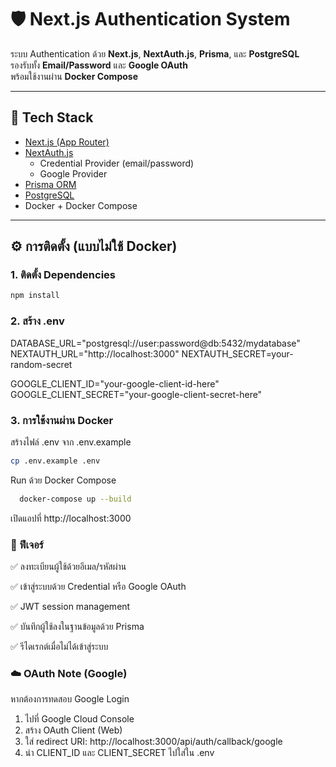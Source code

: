 # 🛡️ Next.js Authentication System

ระบบ Authentication ด้วย **Next.js**, **NextAuth.js**, **Prisma**, และ **PostgreSQL**  
รองรับทั้ง **Email/Password** และ **Google OAuth**  
พร้อมใช้งานผ่าน **Docker Compose**

---

## 🧰 Tech Stack

- [Next.js (App Router)](https://nextjs.org/)
- [NextAuth.js](https://authjs.dev/)
  - Credential Provider (email/password)
  - Google Provider
- [Prisma ORM](https://www.prisma.io/)
- [PostgreSQL](https://www.postgresql.org/)
- Docker + Docker Compose

---

## ⚙️ การติดตั้ง (แบบไม่ใช้ Docker)

### 1. ติดตั้ง Dependencies

```bash
npm install

```

### 2. สร้าง .env

DATABASE_URL="postgresql://user:password@db:5432/mydatabase"
NEXTAUTH_URL="http://localhost:3000"
NEXTAUTH_SECRET=your-random-secret

GOOGLE_CLIENT_ID="your-google-client-id-here"
GOOGLE_CLIENT_SECRET="your-google-client-secret-here"

### 3. การใช้งานผ่าน Docker

สร้างไฟล์ .env จาก .env.example

```bash
cp .env.example .env
```

Run ด้วย Docker Compose

```bash
  docker-compose up --build
```

เปิดแอปที่
http://localhost:3000

### 🧪 ฟีเจอร์

✅ ลงทะเบียนผู้ใช้ด้วยอีเมล/รหัสผ่าน

✅ เข้าสู่ระบบด้วย Credential หรือ Google OAuth

✅ JWT session management

✅ บันทึกผู้ใช้ลงในฐานข้อมูลด้วย Prisma

✅ รีไดเรกต์เมื่อไม่ได้เข้าสู่ระบบ

### ☁️ OAuth Note (Google)

หากต้องการทดสอบ Google Login
1. ไปที่ Google Cloud Console
2. สร้าง OAuth Client (Web)
3. ใส่ redirect URI: http://localhost:3000/api/auth/callback/google
4. นำ CLIENT_ID และ CLIENT_SECRET ไปใส่ใน .env

